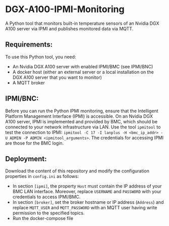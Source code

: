# DGX-A100-IPMI-Monitoring
A Python tool that monitors built-in temperature sensors of an Nvidia DGX A100 server via IPMI and publishes monitored data via MQTT.

## Requirements:
To use this Python tool, you need:
- An Nvidia DGX A100 server with enabled IPMI/BMC (see IPMI/BNC)
- A docker host (either an external server or a local installation on the DGX A100 server that you want to monitor)
- A MQTT broker

## IPMI/BNC:
Before you can run the Python IPMI monitoring, ensure that the Intelligent Platform Management Interface (IPMI) is accessible. On an Nvidia DGX A100 server, IPMI is implemented and provided by BMC, which should be connected to your network infrastructure via LAN. Use the tool ``ipmitool`` to test the connection to IPMI: ``ipmitool -C 17 -I lanplus -H <bmc_ip_addr> -U ADMIN -P ADMIN <ipmitool_arguments>``. The credentials for accessing IPMI are those for the BMC login.

## Deployment:
Download the content of this repository and modify the configuration properties in ``config.ini`` as follows:
- In section ``[ipmi]``, the property ``Host`` must contain the IP address of your BMC LAN interface. Moreover, replace ``USERNAME`` and ``PASSWORD`` with your credentials to access IPMI/BMC.
- In section ``[broker]``, set the broker hostname or IP address (``Address``) and replace ``MQTT_USER`` and ``MQTT_PASSWORD`` with an MQTT user having write permission to the specified topics.
- Run the docker-compose file


